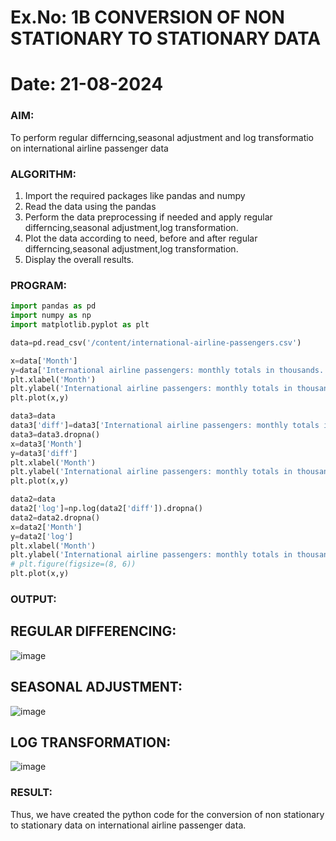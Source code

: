# Ex.No: 1B                     CONVERSION OF NON STATIONARY TO STATIONARY DATA
# Date: 21-08-2024

### AIM:
To perform regular differncing,seasonal adjustment and log transformatio on international airline passenger data
### ALGORITHM:
1. Import the required packages like pandas and numpy
2. Read the data using the pandas
3. Perform the data preprocessing if needed and apply regular differncing,seasonal adjustment,log transformation.
4. Plot the data according to need, before and after regular differncing,seasonal adjustment,log transformation.
5. Display the overall results.
### PROGRAM:
```python
import pandas as pd
import numpy as np
import matplotlib.pyplot as plt
```
```python
data=pd.read_csv('/content/international-airline-passengers.csv')
```
```python
x=data['Month']
y=data['International airline passengers: monthly totals in thousands. Jan 49 ? Dec 60']
plt.xlabel('Month')
plt.ylabel('International airline passengers: monthly totals in thousands.')
plt.plot(x,y)
```
```python
data3=data
data3['diff']=data3['International airline passengers: monthly totals in thousands. Jan 49 ? Dec 60'].diff(periods=1)
data3=data3.dropna()
x=data3['Month']
y=data3['diff']
plt.xlabel('Month')
plt.ylabel('International airline passengers: monthly totals in thousands.')
plt.plot(x,y)
```
```python
data2=data
data2['log']=np.log(data2['diff']).dropna()
data2=data2.dropna()
x=data2['Month']
y=data2['log']
plt.xlabel('Month')
plt.ylabel('International airline passengers: monthly totals in thousands.')
# plt.figure(figsize=(8, 6)) 
plt.plot(x,y)
```

### OUTPUT:

## REGULAR DIFFERENCING:
![image](https://github.com/user-attachments/assets/07b5b3b9-84cf-4bab-a724-cdab9659085e)

## SEASONAL ADJUSTMENT:
![image](https://github.com/user-attachments/assets/e859db81-321b-43ab-9507-159b6d951488)

## LOG TRANSFORMATION:
![image](https://github.com/user-attachments/assets/c49e2561-098f-4b1c-973a-d7012a487039)

### RESULT:
Thus, we have created the python code for the conversion of non stationary to stationary data on international airline passenger data.
